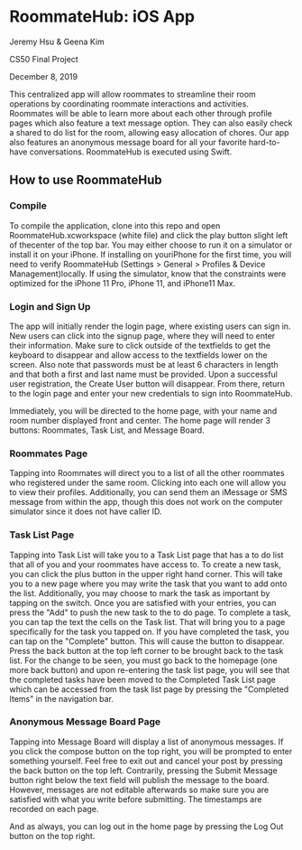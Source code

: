 # RoommateHub: iOS App
Jeremy Hsu & Geena Kim

CS50 Final Project 

December 8, 2019

This centralized app will allow roommates to streamline their room operations by coordinating roommate interactions and activities. Roommates will be able to learn more about each other through profile pages which also feature a text message option. They can also easily check a shared to do list for the room, allowing easy allocation of chores. Our app also features an anonymous message board for all your favorite hard-to-have conversations.
RoommateHub is executed using Swift.

## How to use RoommateHub

### Compile
To compile the application, clone into this repo and open RoommateHub.xcworkspace (white file) and click the play button 
slight left of thecenter of the top bar. You may either choose to run it on a simulator or install it on your iPhone. If 
installing on youriPhone for the first time, you will need to verify RoommateHub (Settings > General  > Profiles & Device 
Management)locally. If using the simulator, know that the constraints were optimized for the iPhone 11 Pro, iPhone 11, and 
iPhone11 Max. 

### Login and Sign Up
The app will initially render the login page, where existing users can sign in. New users can click into the signup page,
where they will need to enter their information. Make sure to click outside of the textfields to get the keyboard to
disappear and allow access to the textfields lower on the screen. Also note that passwords must be at least 6 characters in length and that both a first and last name must be provided. Upon a successful user registration, the Create User button will
disappear. From there, return to the login page and enter your new credentials to sign into RoommateHub. 

Immediately, you will be directed to the home page, with your name and room number displayed front and center. The
home page will render 3 buttons: Roommates, Task List, and Message Board. 

### Roommates Page
Tapping into Roommates will direct you to a list of all the other roommates who registered under the same room.
Clicking into each one will allow you to view their profiles. Additionally, you can send them an iMessage or SMS
message from within the app, though this does not work on the computer simulator since it does not have caller ID. 

### Task List Page
Tapping into Task List will take you to a Task List page that has a to do list that all of you and your roommates have access
to. To create a new task, you can click the plus button in the upper right hand corner. This will take you to a new page where
you may write the task that you want to add onto the list. Additionally, you may choose to mark the task as important by 
tapping on the switch. Once you are satisfied with your entries, you can press the "Add" to push the new task to the to do 
page. To complete a task, you can tap the text the cells on the Task list. That will bring you to a page specifically for the
task you tapped on. If you have completed the task, you can tap on the "Complete" button. This will cause the button to 
disappear. Press the back button at the top left corner to be brought back to the task list. For the change to be seen, you 
must go back to the homepage (one more back button) and upon re-entering the task list page, you will see that the completed 
tasks have been moved to the Completed Task List page which can be accessed from the task list page by pressing the "Completed 
Items" in the navigation bar.

### Anonymous Message Board Page
Tapping into Message Board will display a list of anonymous messages. If you click the compose button on the top
right, you will be prompted to enter something yourself. Feel free to exit out and cancel your post by pressing the back
button on the top left. Contrarily, pressing the Submit Message button right below the text field will publish the
message to the board. However, messages are not editable afterwards so make sure you are satisfied with what you
write before submitting. The timestamps are recorded on each page. 

And as always, you can log out in the home page by pressing the Log Out button on the top right. 
